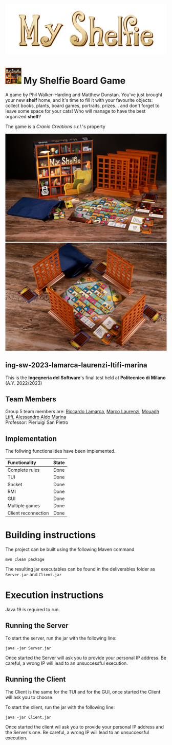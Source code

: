 ![Icona](src/main/resources/assets/Publisher%20material/Title%202000x618px.png)
# ![Icona](src/main/resources/assets/Publisher%20material/Icon%2050x50px.png) My Shelfie Board Game

A game by Phil Walker-Harding and Matthew Dunstan. You've just brought your new **shelf** home, and it's time to fill it with your favourite objects: collect books, plants, board games, portraits, prizes... and don't forget to leave some space for your cats! Who will manage to have the best organized **shelf**?

The game is a _Cranio Creations s.r.l._'s property

![Icona](src/main/resources/assets/Publisher%20material/Display_1.jpg) 
![Icona](src/main/resources/assets/Publisher%20material/Display_2.jpg)

## ing-sw-2023-lamarca-laurenzi-ltifi-marina

This is the **Ingegneria del Software**'s final test held at **Politecnico di Milano** (A.Y. 2022/2023)

## Team Members

Group 5 team members are: [Riccardo Lamarca](https://github.com/Riccardo250), [Marco Laurenzi](https://github.com/marcolaurenzi), [Mouadh Ltifi](https://github.com/mouadhltifi), [Alessandro Aldo Marina](https://github.com/Hackingale) <br>
Professor: Pierluigi San Pietro

## Implementation

The follwing functionalities have been implemented.

| Functionality | State |
|:-----------------------|:------------------------------------:|
| Complete rules | Done |
| TUI | Done |
| Socket | Done |
| RMI | Done |
| GUI | Done |
| Multiple games | Done |
| Client reconnection | Done |


# Building instructions
The project can be built using the following Maven command
```
mvn clean package
```
The resulting jar executables can be found in the deliverables folder as `Server.jar` and `Client.jar`

# Execution instructions
Java 19 is required to run.

## Running the Server
To start the server, run the jar with the following line:
```
java -jar Server.jar 
```
Once started the Server will ask you to provide your personal IP address. Be careful, a wrong IP will lead to an unsuccessful execution.

## Running the Client
The Client is the same for the TUI and for the GUI, once started the Client will ask you to choose.

To start the client, run the jar with the following line:
```
java -jar Client.jar
```
Once started the client wil ask you to provide your personal IP address and the Server's one. Be careful, a wrong IP will lead to an unsuccessful execution.



